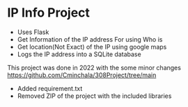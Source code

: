 ﻿# IP Info Project

- Uses Flask
- Get Information of the IP address For using Who is 
- Get location(Not Exact) of the IP using google maps
- Logs the IP address into a SQLite database

This project was done in 2022 with the some minor changes
https://github.com/Cminchala/308Project/tree/main
- Added requirement.txt
- Removed ZIP of the project with the included libraries
